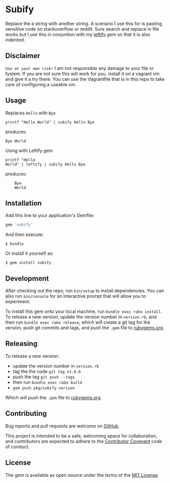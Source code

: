 # Subify

Replace the a string with another string. A scenario I use this for is pasting sensitive code on stackoverflow or reddit. Sure search and replace in file works but I use this in conjuntion with my [leftify](https://github.com/vmcilwain/subify) gem so that it is also indented.

## Disclaimer

`Use at your own risk!` I am not responsible any damage to your file or fystem. If you are not sure this will work for you, install it on a vagrant vm and give it a try there. You can use the Vagrantfile that is in this repo to take care of configuring a useable vm.

## Usage

Replaces `Hello` with `Bye`

```
printf "Hello World" | subify Hello Bye
```

produces:

```
Bye World
```

Using with Leftify gem

```
printf "Hello
World" | leftify | subify Hello Bye
```

produces:

```
    Bye
    World
```

## Installation

Add this line to your application's Gemfile:

```ruby
gem 'subify'
```

And then execute:

    $ bundle

Or install it yourself as:

    $ gem install subify

## Development

After checking out the repo, run `bin/setup` to install dependencies. You can also run `bin/console` for an interactive prompt that will allow you to experiment.

To install this gem onto your local machine, run `bundle exec rake install`. To release a new version, update the version number in `version.rb`, and then run `bundle exec rake release`, which will create a git tag for the version, push git commits and tags, and push the `.gem` file to [rubygems.org](https://rubygems.org).

## Releasing

To release a new version:

* update the version number in `version.rb`
* tag the the code `git tag v1.0.0`
* push the tag `git push --tags`
* then run `bundle exec rake build`
* `gem push pkg/subify-version`

Which will push the `.gem` file to [rubygems.org](https://rubygems.org).

## Contributing

Bug reports and pull requests are welcome on [GitHub](https://github.com/vmcilwain/subify).

This project is intended to be a safe, welcoming space for collaboration, and contributors are expected to adhere to the [Contributor Covenant](http://contributor-covenant.org) code of conduct.


## License

The gem is available as open source under the terms of the [MIT License](http://opensource.org/licenses/MIT).
